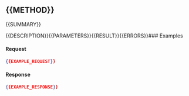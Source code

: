 <a name="{{METHOD}}"></a>

## {{METHOD}}

{{SUMMARY}}

{{DESCRIPTION}}{{PARAMETERS}}{{RESULT}}{{ERRORS}}### Examples

#### Request

```json
{{EXAMPLE_REQUEST}}
```

#### Response

```json
{{EXAMPLE_RESPONSE}}
```
